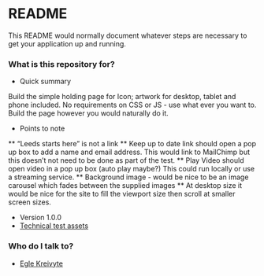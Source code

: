 # README #

This README would normally document whatever steps are necessary to get your application up and running.

### What is this repository for? ###

* Quick summary

Build the simple holding page for Icon; artwork for desktop, tablet and phone included. No requirements on CSS or JS - use what ever you want to. Build the page however you would naturally do it.

* Points to note

** “Leeds starts here” is not a link
** Keep up to date link should open a pop up box to add a name and email address. This would link to MailChimp but this doesn’t not need to be done as part of the test.
** Play Video should open video in a pop up box (auto play maybe?) This could run locally or use a streaming service. 
** Background image - would be nice to be an image carousel which fades between the supplied images
** At desktop size it would be nice for the site to fill the viewport size then scroll at smaller screen sizes.

* Version 1.0.0
* [Technical test assets](https://www.dropbox.com/sh/05c0x0rxbf6nvd1/AAC8goFNPg8wUPu3yVxpSq7ia?dl=0)


### Who do I talk to? ###

* [Egle Kreivyte](eglytep@gmail.com)